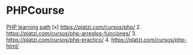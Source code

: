 # PHPCourse
[PHP learning path](https://platzi.com/web-php/)
[x] https://platzi.com/cursos/php/
2. https://platzi.com/cursos/php-arreglos-funciones/
3. https://platzi.com/cursos/php-practico/
4. https://platzi.com/cursos/php-html/
